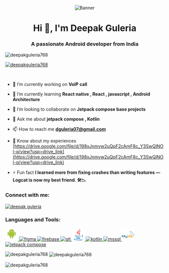 <p align="center">
  <img src="https://1.bp.blogspot.com/-7A4WynwLsMw/XbBpCXG8fHI/AAAAAAAAMt4/uOa1bpLskYgrwGbllhSu2SDj_Mig8SXJQCLcBGAsYHQ/s1600/2000_600px.gif" 
       alt="Banner"
       width="100%" 
       height="250px" />
</p>


<h1 align="center">Hi 👋, I'm Deepak Guleria</h1>
<h3 align="center">A passionate Android developer from India</h3>

<p align="left"> <img src="https://komarev.com/ghpvc/?username=deepakguleria768&label=Profile%20views&color=0e75b6&style=flat" alt="deepakguleria768" /> </p>

<p align="left"> <a href="https://github.com/ryo-ma/github-profile-trophy"><img src="https://github-profile-trophy.vercel.app/?username=deepakguleria768" alt="deepakguleria768" /></a> </p>

<p align="left"> <a href="https://twitter.com/" target="blank"><img src="https://img.shields.io/twitter/follow/?logo=twitter&style=for-the-badge" alt="" /></a> </p>

- 🔭 I’m currently working on **VoIP call**

- 🌱 I’m currently learning **React native , React , javascript , Android Architecture**

- 👯 I’m looking to collaborate on **Jetpack compose base projects**

- 💬 Ask me about **jetpack compose , Kotlin**

- 📫 How to reach me **dguleria07@gmail.com**

- 📄 Know about my experiences [https://drive.google.com/file/d/198xJnmvw2uQpF2cAmF8c_Y3SwQlNOI-q/view?usp=drive_link](https://drive.google.com/file/d/198xJnmvw2uQpF2cAmF8c_Y3SwQlNOI-q/view?usp=drive_link)

- ⚡ Fun fact **I learned more from fixing crashes than writing features — Logcat is now my best friend. 🛠️📉**

<h3 align="left">Connect with me:</h3>
<p align="left">
<a href="https://www.linkedin.com/in/deepak-guleria-341392354/" target="blank">
  <img align="center" src="https://raw.githubusercontent.com/rahuldkjain/github-profile-readme-generator/master/src/images/icons/Social/linked-in-alt.svg" alt="deepak guleria" height="30" width="40" /></a>
</p>

<h3 align="left">Languages and Tools:</h3>

<p align="left"> 
  <a href="https://developer.android.com" target="_blank" rel="noreferrer"> 
    <img src="https://raw.githubusercontent.com/devicons/devicon/master/icons/android/android-original-wordmark.svg" alt="android" width="40" height="40"/> 
  </a> 
  <a href="https://www.figma.com/" target="_blank" rel="noreferrer"> 
    <img src="https://www.vectorlogo.zone/logos/figma/figma-icon.svg" alt="figma" width="40" height="40"/> 
  </a> 
  <a href="https://firebase.google.com/" target="_blank" rel="noreferrer"> 
    <img src="https://www.vectorlogo.zone/logos/firebase/firebase-icon.svg" alt="firebase" width="40" height="40"/> 
  </a> 
  <a href="https://git-scm.com/" target="_blank" rel="noreferrer"> 
    <img src="https://www.vectorlogo.zone/logos/git-scm/git-scm-icon.svg" alt="git" width="40" height="40"/> 
  </a> 
  <a href="https://www.java.com" target="_blank" rel="noreferrer"> 
    <img src="https://raw.githubusercontent.com/devicons/devicon/master/icons/java/java-original.svg" alt="java" width="40" height="40"/> 
  </a> 
  <a href="https://kotlinlang.org" target="_blank" rel="noreferrer"> 
    <img src="https://www.vectorlogo.zone/logos/kotlinlang/kotlinlang-icon.svg" alt="kotlin" width="40" height="40"/> 
  </a> 
  <a href="https://www.microsoft.com/en-us/sql-server" target="_blank" rel="noreferrer"> 
    <img src="https://www.svgrepo.com/show/303229/microsoft-sql-server-logo.svg" alt="mssql" width="40" height="40"/> 
  </a> 
  <a href="https://www.mysql.com/" target="_blank" rel="noreferrer"> 
    <img src="https://raw.githubusercontent.com/devicons/devicon/master/icons/mysql/mysql-original-wordmark.svg" alt="mysql" width="40" height="40"/> 
  </a>
  <a href="https://developer.android.com/jetpack/compose" target="_blank" rel="noreferrer"> 
    <img src="https://developer.android.com/images/jetpack/compose-hero.svg" alt="jetpack compose" width="40" height="40"/>
  </a>
</p>



<p><img align="left" src="https://github-readme-stats.vercel.app/api/top-langs?username=deepakguleria768&show_icons=true&locale=en&layout=compact" alt="deepakguleria768" /></p>

<p>&nbsp;<img align="center" src="https://github-readme-stats.vercel.app/api?username=deepakguleria768&show_icons=true&locale=en" alt="deepakguleria768" /></p>

<p><img align="center" src="https://github-readme-streak-stats.herokuapp.com/?user=deepakguleria768&" alt="deepakguleria768" /></p>

